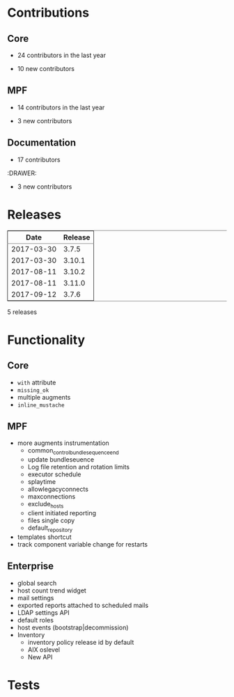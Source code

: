 

# Contributions


## Core

-   24 contributors in the last year

-   10 new contributors


## MPF

-   14 contributors in the last year

-   3 new contributors


## Documentation

-   17 contributors

:DRAWER:

-   3 new contributors


# Releases



<table border="2" cellspacing="0" cellpadding="6" rules="groups" frame="hsides">


<colgroup>
<col  class="org-right" />

<col  class="org-right" />
</colgroup>
<thead>
<tr>
<th scope="col" class="org-right">Date</th>
<th scope="col" class="org-right">Release</th>
</tr>
</thead>

<tbody>
<tr>
<td class="org-right">2017-03-30</td>
<td class="org-right">3.7.5</td>
</tr>


<tr>
<td class="org-right">2017-03-30</td>
<td class="org-right">3.10.1</td>
</tr>


<tr>
<td class="org-right">2017-08-11</td>
<td class="org-right">3.10.2</td>
</tr>


<tr>
<td class="org-right">2017-08-11</td>
<td class="org-right">3.11.0</td>
</tr>


<tr>
<td class="org-right">2017-09-12</td>
<td class="org-right">3.7.6</td>
</tr>
</tbody>
</table>



5 releases


# Functionality


## Core

-   `with` attribute
-   `missing_ok`
-   multiple augments
-   `inline_mustache`


## MPF

-   more augments instrumentation
    -   common<sub>control</sub><sub>bundlesequence</sub><sub>end</sub>
    -   update bundleseuence
    -   Log file retention and rotation limits
    -   executor schedule
    -   splaytime
    -   allowlegacyconnects
    -   maxconnections
    -   exclude<sub>hosts</sub>
    -   client initiated reporting
    -   files single copy
    -   default<sub>repository</sub>
-   templates shortcut
-   track component variable change for restarts


## Enterprise

-   global search
-   host count trend widget
-   mail settings
-   exported reports attached to scheduled mails
-   LDAP settings API
-   default roles
-   host events (bootstrap|decommission)
-   Inventory
    -   inventory policy release id by default
    -   AIX oslevel
    -   New API


# Tests

